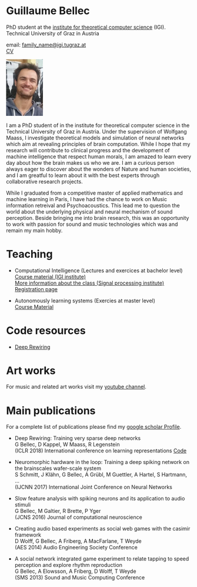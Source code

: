 # Guillaume Bellec
PhD student at the [institute for theoretical computer science](https://www.tugraz.at/institute/igi/home/) (IGI).  
Technical University of Graz in Austria

email: family_name@igi.tugraz.at  
[CV](https://github.com/guillaumeBellec/guillaumeBellec.github.io/blob/master/cv-guillaume-bellec%20(1).pdf)

<img src="image_moi.jpg" alt="Photo" width="100px" />

  I am a PhD student of in the institute for theoretical computer science in the Technical University of Graz in Austria. Under the supervision of Wolfgang Maass, I investigate theoretical models and simulation of neural networks which aim at revealing principles of brain computation. While I hope that my research will contribute to clinical progress and the development of machine intelligence that respect human morals, I am amazed to learn every day about how the brain makes us who we are. I am a curious person always eager to discover about the wonders of Nature and human societies, and I am greatful to learn about it with the best experts through collaborative research projects.

  While I graduated from a competitive master of applied mathematics and machine learning in Paris, I have had the chance to work on Music information retreival and Psychoacoustics. This lead me to question the world about the underlying physical and neural mechanism of sound perception. Beside bringing me into brain research, this was an opportunity to work with passion for sound and music technologies which was and remain my main hobby.


# Teaching

- Computational Intelligence (Lectures and exercices at bachelor level)  
[Course material (IGI institute)](https://courses-igi.tugraz.at/courses/8)  
[More information about the class (Signal processing institute)](https://www.spsc.tugraz.at/courses/computational-intelligence)  
[Registration page](https://online.tugraz.at/tug_online/wbLv.wbShowLVDetail?pStpSpNr=203426&pSpracheNr=2)

- Autonomously learning systems (Exercies at master level)  
[Course Material](https://courses-igi.tugraz.at/courses/6)


# Code resources
- [Deep Rewiring](https://github.com/guillaumeBellec/deep_rewiring)

# Art works
For music and related art works visit my [youtube channel](http://www.youtube.com/user/Adrienavets).

# Main publications
For a complete list of publications please find my [google scholar Profile](https://scholar.google.fr/citations?user=fSXUVvAAAAAJ&hl=fr).

- Deep Rewiring: Training very sparse deep networks  
G Bellec, D Kappel, W Maass, R Legenstein  
(ICLR 2018) International conference on learning representations
[Code](github.com/guillaumeBellec/deep_rewiring)

- Neuromorphic hardware in the loop: Training a deep spiking network on the brainscales wafer-scale system  
S Schmitt, J Klähn, G Bellec, A Grübl, M Guettler, A Hartel, S Hartmann, ...  
(IJCNN 2017) International Joint Conference on Neural Networks

- Slow feature analysis with spiking neurons and its application to audio stimuli  
G Bellec, M Galtier, R Brette, P Yger  
(JCNS 2016) Journal of computational neuroscience

- Creating audio based experiments as social web games with the casimir framework  
D Wolff, G Bellec, A Friberg, A MacFarlane, T Weyde  
(AES 2014) Audio Engineering Society Conference

- A social network integrated game experiment to relate tapping to speed perception and explore rhythm reproduction  
G Bellec, A Elowsson, A Friberg, D Wolff, T Weyde  
(SMS 2013) Sound and Music Computing Conference
